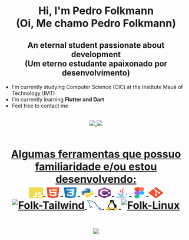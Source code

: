 <h1 align="center">Hi, I'm Pedro Folkmann <br /> (Oi, Me chamo Pedro Folkmann)</h1>

<h2 align="center">An eternal student passionate about development <br/> (Um eterno estudante apaixonado por desenvolvimento)</h2>


- I’m currently studying Computer Science (CIC) at the Institute Mauá of Technology (IMT)
- I’m currently learning **Flutter and Dart**
- Feel free to contact me

<br/>
<div align="center">
  <a href="https://github.com/PedroFolk">
  <img height="180em" src="https://github-readme-stats.vercel.app/api?username=PedroFolk&show_icons=true&theme=tokyonight&include_all_commits=true&count_private=false"/>
  <img height="150em" src="https://github-readme-stats.vercel.app/api/top-langs/?username=PedroFolk&layout=compact&langs_count=7&theme=tokyonight"/>
</div>
  
<div align = "center"style="display: inline_block"><br>
  <h1></h1>
  <h1>Algumas ferramentas que possuo familiaridade e/ou estou desenvolvendo: <br />

  <img align="center" alt="Folk-Js" height="30" width="40" src="https://raw.githubusercontent.com/devicons/devicon/master/icons/javascript/javascript-plain.svg">
  <img align="center" alt="Folk-HTML" height="30" width="40" src="https://raw.githubusercontent.com/devicons/devicon/master/icons/html5/html5-original.svg">
  <img align="center" alt="Folk-CSS" height="30" width="40" src="https://raw.githubusercontent.com/devicons/devicon/master/icons/css3/css3-original.svg">
  <img align="center" alt="Folk-Python" height="30" width="40" src="https://raw.githubusercontent.com/devicons/devicon/master/icons/python/python-original.svg">
  <img align="center" alt="Folk-Csharp" height="30" width="40" src="https://raw.githubusercontent.com/devicons/devicon/master/icons/csharp/csharp-original.svg">
  <img align="center" alt="Folk-Java" height="30" width="40" src="https://raw.githubusercontent.com/devicons/devicon/master/icons/java/java-original.svg">
  <img align="center" alt="Folk-Figma" height="30" width="40" src="https://raw.githubusercontent.com/devicons/devicon/master/icons/figma/figma-original.svg">
  <img align="center" alt="Folk-Git" height="30" width="40" src="https://raw.githubusercontent.com/devicons/devicon/master/icons/git/git-original.svg">
  <img align="center" alt="Folk-Tailwind" height="30" width="40" src="https://cdn.jsdelivr.net/gh/devicons/devicon/icons/tailwindcss/tailwindcss-plain.svg">
  <img align="center" alt="Folk-MySql" height="30" width="40" src="https://raw.githubusercontent.com/devicons/devicon/master/icons/mysql/mysql-original.svg">
  <img align="center" alt="Folk-Linux" height="30" width="40" src="https://raw.githubusercontent.com/devicons/devicon/master/icons/linux/linux-original.svg">
<img align="center" alt="Folk-Linux" height="30" width="40" src="https://raw.githubusercontent.com/devicons/devicon/master/icons/fluttee/flutter-original.svg">

<br />
<br />
<a href="https://www.linkedin.com/in/pedro-folkmann" target="_blank"><img src="https://img.shields.io/badge/-LinkedIn-%230077B5?style=for-the-badge&logo=linkedin&logoColor=white" target="_blank"></a> 

    
  </h1>
</div>
